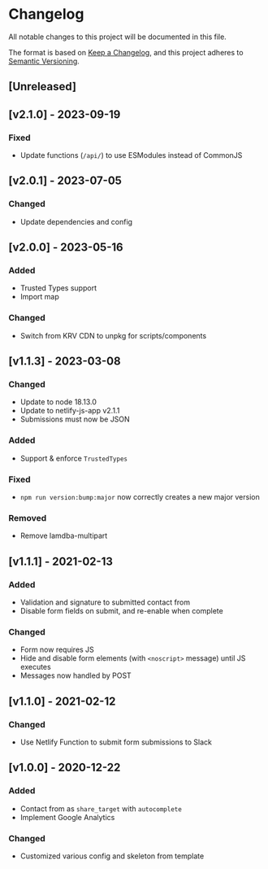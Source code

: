 <!-- markdownlint-disable -->
# Changelog
All notable changes to this project will be documented in this file.

The format is based on [Keep a Changelog](https://keepachangelog.com/en/1.0.0/),
and this project adheres to [Semantic Versioning](https://semver.org/spec/v2.0.0.html).

## [Unreleased]

## [v2.1.0] - 2023-09-19

### Fixed
- Update functions (`/api/`) to use ESModules instead of CommonJS

## [v2.0.1] - 2023-07-05

### Changed
- Update dependencies and config

## [v2.0.0] - 2023-05-16

### Added
- Trusted Types support
- Import map

### Changed
- Switch from KRV CDN to unpkg for scripts/components

## [v1.1.3] - 2023-03-08

### Changed
- Update to node 18.13.0
- Update to netlify-js-app v2.1.1
- Submissions must now be JSON

### Added
- Support & enforce `TrustedTypes`

### Fixed
- `npm run version:bump:major` now correctly creates a new major version

### Removed
- Remove lamdba-multipart

## [v1.1.1] - 2021-02-13

### Added
- Validation and signature to submitted contact from
- Disable form fields on submit, and re-enable when complete

### Changed
- Form now requires JS
- Hide and disable form elements (with `<noscript>` message) until JS executes
- Messages now handled by POST

## [v1.1.0] - 2021-02-12

### Changed
- Use Netlify Function to submit form submissions to Slack

## [v1.0.0] - 2020-12-22

### Added
- Contact from as `share_target` with `autocomplete`
- Implement Google Analytics

### Changed
- Customized various config and skeleton from template
